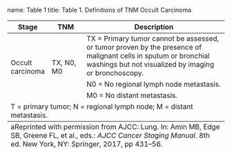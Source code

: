 name: Table 1
title: Table 1. Definitions of TNM Occult Carcinoma

<table>

  <colgroup>
    <col width="15.22%">
    <col width="16.43%">
    <col width="68.34%">
  </colgroup>
  <thead>
    <tr>
      <th align="Center" scope="col">Stage</th>
      <th align="Center" scope="col">TNM</th>
      <th align="Center" scope="col">Description</th>
    </tr>
  </thead>
  <tfoot class="pdq-footer">
    <tr>
      <td colspan="3">
        <span class="sup">a</span>Reprinted with permission from AJCC: Lung. In: Amin MB, Edge SB,  Greene FL, et al., eds.: <em>AJCC Cancer Staging Manual</em>. 8th ed. New York, NY: Springer, 2017, pp 431–56.</td>
    </tr>
  </tfoot>
  <tbody>
    <tr>
      <td rowspan="3">Occult carcinoma</td>
      <td rowspan="3">TX, N0, M0</td>
      <td>TX = Primary tumor cannot be assessed, or tumor proven by the presence of malignant cells in sputum or bronchial washings but not visualized by imaging or bronchoscopy.</td>
    </tr>
    <tr>
      <td>N0 = No regional lymph node metastasis.</td>
    </tr>
    <tr>
      <td>M0 = No distant metastasis.</td>
    </tr>
    <tr>
      <td colspan="3">T = primary tumor; N = regional lymph node; M = distant metastasis.</td>
    </tr>
  </tbody>
</table>
